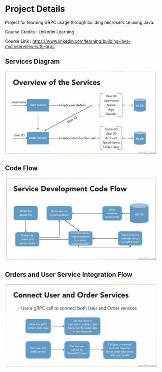 # Project Details

Project for learning GRPC usage through building microservice using Java.

Course Credits : Linkedin Learning

Course Link : https://www.linkedin.com/learning/building-java-microservices-with-grpc

## Services Diagram

![](images/Service_Overview.png)

## Code Flow

![](images/Code_flow.png)

## Orders and User Service Integration Flow

![](images/User_Order_Connect.png)
